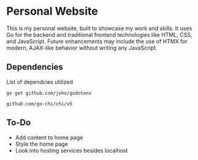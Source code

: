 # Personal Website

This is my personal website, built to showcase my work and skills. It uses Go for the backend and traditional frontend technologies like HTML, CSS, and JavaScript. Future enhancements may include the use of HTMX for modern, AJAX-like behavior without writing any JavaScript.

## Dependencies

List of dependcies utilized
```
go get github.com/joho/godotenv
```
```
github.com/go-chi/chi/v5
```

## To-Do

+ Add content to home page
+ Style the home page
+ Look into hosting services besides localhost